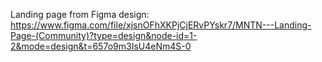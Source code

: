 Landing page from Figma design:
https://www.figma.com/file/xjsnOFhXKPjCjERvPYskr7/MNTN---Landing-Page-(Community)?type=design&node-id=1-2&mode=design&t=657o9m3IsU4eNm4S-0
